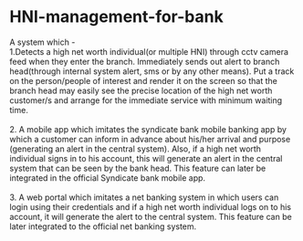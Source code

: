 # HNI-management-for-bank
A system which - <br/>
1.Detects a high net worth individual(or multiple HNI) through cctv camera feed when they enter the branch.
Immediately sends out alert to branch head(through internal system alert, sms or by any other means).
Put a track on the person/people of interest and render it on the screen so that the branch head may easily see the precise location of the high net worth customer/s and arrange for the immediate service with minimum waiting time.<br/><br/>
2. 	A mobile app which imitates the syndicate bank mobile banking app by which
 a customer can inform in advance about his/her arrival and purpose 
(generating an alert in the central system). Also, if a high net worth individual 
signs in to his account, this will generate an alert in the central system that 
can be seen by the bank head. This feature can later be integrated in the 
official Syndicate bank mobile app.<br/><br/>
3. 	A web portal which imitates a net banking system in which users can login 
using their credentials and if a high net worth individual logs on to his 
account, it will generate the alert to the central system. This feature can be 
later integrated to the official  net banking system.<br/><br/>
